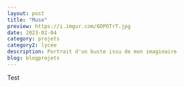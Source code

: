 ```yaml
---
layout: post
title: "Muse"
preview: https://i.imgur.com/6DPOTrT.jpg
date: 2023-02-04
category: projets 
category2: lycée
description: Portrait d'un buste issu de mon imaginaire
blog: blogprojets
---
```


Test
